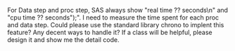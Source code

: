 For Data step and proc step, SAS always show "real time           ?? seconds\n" and "cpu time            ?? seconds");". I need to measure the time spent for each proc and data step. Could please use the standard library chrono to implent this feature? Any decent ways to handle it? If a class will be helpful, please design it and show me the detail code.